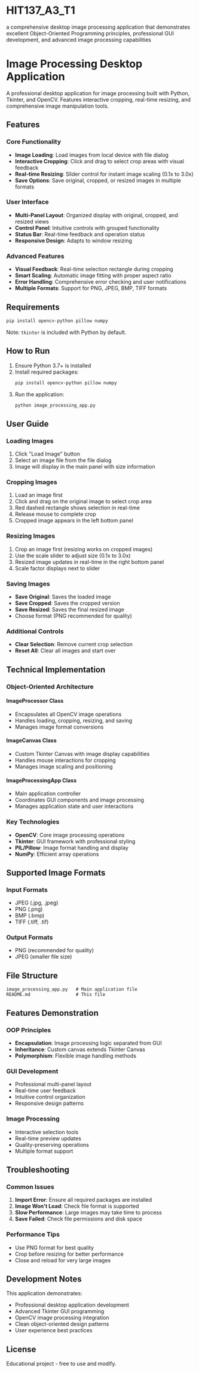 # HIT137_A3_T1
a comprehensive desktop image processing application that demonstrates excellent Object-Oriented Programming principles, professional GUI development, and advanced image processing capabilities
# Image Processing Desktop Application

A professional desktop application for image processing built with Python, Tkinter, and OpenCV. Features interactive cropping, real-time resizing, and comprehensive image manipulation tools.

## Features

### Core Functionality
- **Image Loading**: Load images from local device with file dialog
- **Interactive Cropping**: Click and drag to select crop areas with visual feedback
- **Real-time Resizing**: Slider control for instant image scaling (0.1x to 3.0x)
- **Save Options**: Save original, cropped, or resized images in multiple formats

### User Interface
- **Multi-Panel Layout**: Organized display with original, cropped, and resized views
- **Control Panel**: Intuitive controls with grouped functionality
- **Status Bar**: Real-time feedback and operation status
- **Responsive Design**: Adapts to window resizing

### Advanced Features
- **Visual Feedback**: Real-time selection rectangle during cropping
- **Smart Scaling**: Automatic image fitting with proper aspect ratio
- **Error Handling**: Comprehensive error checking and user notifications
- **Multiple Formats**: Support for PNG, JPEG, BMP, TIFF formats

## Requirements

```bash
pip install opencv-python pillow numpy
```

Note: `tkinter` is included with Python by default.

## How to Run

1. Ensure Python 3.7+ is installed
2. Install required packages:
   ```bash
   pip install opencv-python pillow numpy
   ```
3. Run the application:
   ```bash
   python image_processing_app.py
   ```

## User Guide

### Loading Images
1. Click "Load Image" button
2. Select an image file from the file dialog
3. Image will display in the main panel with size information

### Cropping Images
1. Load an image first
2. Click and drag on the original image to select crop area
3. Red dashed rectangle shows selection in real-time
4. Release mouse to complete crop
5. Cropped image appears in the left bottom panel

### Resizing Images
1. Crop an image first (resizing works on cropped images)
2. Use the scale slider to adjust size (0.1x to 3.0x)
3. Resized image updates in real-time in the right bottom panel
4. Scale factor displays next to slider

### Saving Images
- **Save Original**: Saves the loaded image
- **Save Cropped**: Saves the cropped version
- **Save Resized**: Saves the final resized image
- Choose format (PNG recommended for quality)

### Additional Controls
- **Clear Selection**: Remove current crop selection
- **Reset All**: Clear all images and start over

## Technical Implementation

### Object-Oriented Architecture

#### ImageProcessor Class
- Encapsulates all OpenCV image operations
- Handles loading, cropping, resizing, and saving
- Manages image format conversions

#### ImageCanvas Class
- Custom Tkinter Canvas with image display capabilities
- Handles mouse interactions for cropping
- Manages image scaling and positioning

#### ImageProcessingApp Class
- Main application controller
- Coordinates GUI components and image processing
- Manages application state and user interactions

### Key Technologies
- **OpenCV**: Core image processing operations
- **Tkinter**: GUI framework with professional styling
- **PIL/Pillow**: Image format handling and display
- **NumPy**: Efficient array operations

## Supported Image Formats

### Input Formats
- JPEG (.jpg, .jpeg)
- PNG (.png)
- BMP (.bmp)
- TIFF (.tiff, .tif)

### Output Formats
- PNG (recommended for quality)
- JPEG (smaller file size)

## File Structure

```
image_processing_app.py   # Main application file
README.md                 # This file
```

## Features Demonstration

### OOP Principles
- **Encapsulation**: Image processing logic separated from GUI
- **Inheritance**: Custom canvas extends Tkinter Canvas
- **Polymorphism**: Flexible image handling methods

### GUI Development
- Professional multi-panel layout
- Real-time user feedback
- Intuitive control organization
- Responsive design patterns

### Image Processing
- Interactive selection tools
- Real-time preview updates
- Quality-preserving operations
- Multiple format support

## Troubleshooting

### Common Issues
1. **Import Error**: Ensure all required packages are installed
2. **Image Won't Load**: Check file format is supported
3. **Slow Performance**: Large images may take time to process
4. **Save Failed**: Check file permissions and disk space

### Performance Tips
- Use PNG format for best quality
- Crop before resizing for better performance
- Close and reload for very large images

## Development Notes

This application demonstrates:
- Professional desktop application development
- Advanced Tkinter GUI programming
- OpenCV image processing integration
- Clean object-oriented design patterns
- User experience best practices

## License

Educational project - free to use and modify.
